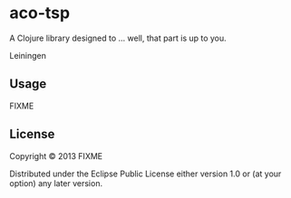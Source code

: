 # aco-tsp

A Clojure library designed to ... well, that part is up to you.

Leiningen

## Usage

FIXME

## License

Copyright © 2013 FIXME

Distributed under the Eclipse Public License either version 1.0 or (at
your option) any later version.
